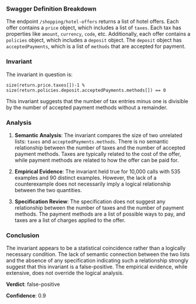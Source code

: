 ### Swagger Definition Breakdown

The endpoint `/shopping/hotel-offers` returns a list of hotel offers. Each offer contains a `price` object, which includes a list of `taxes`. Each tax has properties like `amount`, `currency`, `code`, etc. Additionally, each offer contains a `policies` object, which includes a `deposit` object. The `deposit` object has `acceptedPayments`, which is a list of `methods` that are accepted for payment.

### Invariant

The invariant in question is:

```
size(return.price.taxes[])-1 % size(return.policies.deposit.acceptedPayments.methods[]) == 0
```

This invariant suggests that the number of tax entries minus one is divisible by the number of accepted payment methods without a remainder.

### Analysis

1. **Semantic Analysis**: The invariant compares the size of two unrelated lists: `taxes` and `acceptedPayments.methods`. There is no semantic relationship between the number of taxes and the number of accepted payment methods. Taxes are typically related to the cost of the offer, while payment methods are related to how the offer can be paid for.

2. **Empirical Evidence**: The invariant held true for 10,000 calls with 535 examples and 90 distinct examples. However, the lack of a counterexample does not necessarily imply a logical relationship between the two quantities.

3. **Specification Review**: The specification does not suggest any relationship between the number of taxes and the number of payment methods. The payment methods are a list of possible ways to pay, and taxes are a list of charges applied to the offer.

### Conclusion

The invariant appears to be a statistical coincidence rather than a logically necessary condition. The lack of semantic connection between the two lists and the absence of any specification indicating such a relationship strongly suggest that this invariant is a false-positive. The empirical evidence, while extensive, does not override the logical analysis.

**Verdict**: false-positive

**Confidence**: 0.9
